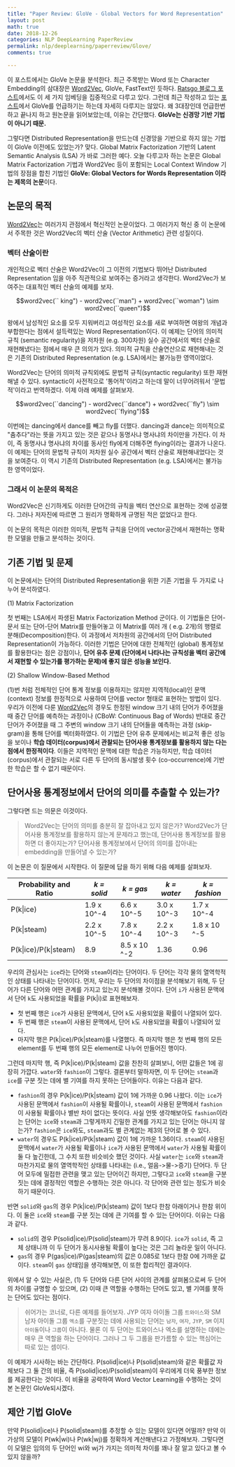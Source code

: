 ```yaml
---
title: "Paper Review: GloVe - Global Vectors for Word Representation"
layout: post
math: true
date: 2018-12-26
categories: NLP DeepLearning PaperReview
permalink: nlp/deeplearning/paperreview/Glove/
comments: true

---
```



이 포스트에서는 GloVe 논문을 분석한다. 최근 주목받는 Word 또는 Character Embedding의 삼대장은 [Word2Vec]({{site.baseurl}}/nlp/deeplearning/paperreview/Paper-Review-Distributed-Representations-ofWords-and-Phrases-and-their-Compositionality/), GloVe, FastText인 듯하다. [Ratsgo 블로그 포스트](https://ratsgo.github.io/from%20frequency%20to%20semantics/2017/03/11/embedding/)에서도 이 세 가지 임베딩을 집중적으로 다루고 있다. 그런데 최근 작성하고 있는 [포스트]({{site.baseurl}}/nlp/deeplearning/paperreview/Recent-Trends-in-Deep-Learning-Based-Natural-Language/)에서 GloVe를 언급하기는 하는데 자세히 다루지는 않았다. 왜 3대장인데 언급한번하고 끝나지 하고 원논문을 읽어보았는데, 이유는 간단했다. **GloVe는 신경망 기반 기법이 아니기 때문.**

그렇다면 Distributed Representation을 만드는데 신경망을 기반으로 하지 않는 기법이 GloVe 이전에도 있었는가? 맞다. Global Matrix Factorization 기반의 Latent Semantic Analysis (LSA) 가 바로 그러한 예다. 오늘 다루고자 하는 논문은 Global Matrix Factorization 기법과 Word2Vec 등이 포함되는 Local Context Window 기법의 장점을 합친 기법인 **GloVe: Global Vectors for Words Representation 이라는 제목의 논문**이다.

## 논문의 목적

[Word2Vec]({{site.baseurl}}/nlp/deeplearning/paperreview/Paper-Review-Distributed-Representations-ofWords-and-Phrases-and-their-Compositionality/)는 여러가지 관점에서 혁신적인 논문이었다. 그 여러가지 혁신 중 이 논문에서 주목한 것은 Word2Vec의 벡터 산술 (Vector Arithmetic) 관련 성질이다.

### 벡터 산술이란

개인적으로 벡터 산술은 Word2Vec이 그 이전의 기법보다 뛰어난 Distributed Representation 임을 아주 직관적으로 보여주는 증거라고 생각한다. Word2Vec가 보여주는 대표적인 벡터 산술의 예제를 보자.

$$word2vec(`` king") - word2vec(``man") + word2vec(``woman") \sim word2vec(``queen")$$

왕에서 남성적인 요소를 모두 지워버리고 여성적인 요소를 새로 부여하면 여왕의 개념과 부합한다는 점에서 설득력있는 Word Representation이다. 이 예제는 단어의 의미적 규칙 (semantic regularity)을 저차원 (e.g. 300차원) 실수 공간에서의 벡터 산술로 재현해냈다는 점에서 매우 큰 의의가 있다. 의미적 규칙을 산술연산으로 재현해내는 것은 기존의 Distributed Representation (e.g. LSA)에서는 불가능한 영역이었다.

Word2Vec는 단어의 의미적 규칙외에도 문법적 규칙(syntactic regularity) 또한 재현해낼 수 있다. syntactic이 사전적으로 '통어적'이라고 하는데 말이 너무어려워서 '문법적'이라고 번역하겠다. 이제 아래 예제를 살펴보자.

$$word2vec(``dancing") - word2vec(``dance") + word2vec(``fly") \sim word2vec(``flying")$$

이번에는 dancing에서 dance를 빼고 fly를 더했다. dancing과 dance는 의미적으로 "춤추다"라는 뜻을 가지고 있는 것은 같으나 동명사냐 명사냐의 차이만을 가진다. 이 차이, 즉 동명사냐 명사냐의 차이를 동사인 fly에게 더해주면 flying이라는 결과가 나온다.  이 예제는 단어의 문법적 규칙이 저차원 실수 공간에서 벡터 산술로 재현해내었다는 것을 보여준다. 이 역시 기존의 Distributed Representation (e.g. LSA)에서는 불가능한 영역이었다.

### 그래서 이 논문의 목적은

Word2Vec은 신기하게도 이러한 단어간의 규칙을 벡터 연산으로 표현하는 것에 성공했다. 그러나 저자진에 따르면 그 원리가 명확하게 규명된 적은 없었다고 한다.

이 논문의 목적은 이러한 의미적, 문법적 규칙을 단어의 vector공간에서 재현하는 명확한 모델을 만들고 분석하는 것이다.

## 기존 기법 및 문제

이 논문에서는 단어의 Distributed Representation을 위한 기존 기법을 두 가지로 나누어 분석하였다.

(1) Matrix Factorization

첫 번째는 LSA에서 파생된 Matrix Factorization Method 군이다. 이 기법들은 단어-문서 또는 단어-단어 Matrix를 만들어놓고 이 Matrix를 여러 개 ( e.g. 2개)의 행렬로 분해(Decomposition)한다. 이 과정에서 저차원의 공간에서의 단어 Distributed Representation이 가능하다. 이러한 기법은 단어에 대한 전체적인 (global) 통계정보를 활용한다는 점은 강점이나, **단어 유추 문제 (단어에서 나타나는 규칙성을 벡터 공간에서 재현할 수 있는가를 평가하는 문제)에 좋지 않은 성능을 보인다.**

(2) Shallow Window-Based Method

(1)번 처럼 전체적인 단어 통계 정보를 이용하지는 않지만 지역적(local)인 문맥(context) 정보를 한정적으로 사용하여 단어를 vector 형태로 표현하는 방법이 있다. 우리가 이전에 다룬 [Word2Vec]({{site.baseurl}}/nlp/deeplearning/paperreview/Paper-Review-Distributed-Representations-ofWords-and-Phrases-and-their-Compositionality/)의 경우도 한정된 window 크기 내의 단어가 주어졌을 때 중간 단어를 예측하는 과정이나 (CBoW: Continuous  Bag of Words) 반대로 중간 단어가 주어졌을 때 그 주변의 window 크기 내의 단어들을 예측하는 과정 (skip-gram)을 통해 단어를 벡터화하였다. 이 기법은 단어 유추 문제에서는 비교적 좋은 성능을 보이나 **학습 데이터(corpus)에서 관찰되는 단어사용 통계정보를 활용하지 않는 다는 점에서 한정적이다**. 이들은 지역적인 문맥에 대한 학습은 가능하지만, 학습 데이터(corpus)에서 관찰되는 서로 다른 두 단어의 동시발생 횟수 (co-occurrence)에 기반한 학습은 할 수 없기 때문이다.

## 단어사용 통계정보에서 단어의 의미를 추출할 수 있는가?

그렇다면 드는 의문은 이것이다.

>  Word2Vec는 단어의 의미를 충분히 잘 잡아내고 있지 않은가? Word2Vec가 단어사용 통계정보를 활용하지 않는게 문제라고 했는데, 단어사용 통계정보를 활용하면 더 좋아지는가? 단어사용 통계정보에서 단어의 의미를 잡아내는 embedding을 만들어낼 수 있는가?

이 논문은 이 질문에서 시작한다. 이 질문에 답을 하기 위해 다음 예제를 살펴보자.


| Probability and Ratio  | *k = solid*  |  *k = gas*  | *k = water* | *k = fashion* |
|---|---|---|---|---|
| P(k\|ice)| 1.9 x 10^-4 | 6.6 x 10^-5 | 3.0 x 10^-3 | 1.7 x 10^-4 |
| P(k\|steam)| 2.2 x 10^-5 | 7.8 x 10^-4 | 2.2 x 10^-3 | 1.8 x 10 ^-5 |
| P(k\|ice)/P(k\|steam) | 8.9 | 8.5 x 10 ^-2| 1.36| 0.96 |

우리의 관심사는 `ice`라는 단어와 `steam`이라는 단어이다. 두 단어는 각각 물의 열역학적인 상태를 나타내는 단어이다.
먼저, 우리는 두 단어의 차이점을 분석해보기 위해, 두 단어가 다른 단어와 어떤 관계를 가지고 있는지 분석해볼 것이다.
단어 `i`가 사용된 문맥에서 단어 `k`도 사용되었을 확률을 P(k\|i)로 표현해보자.

- 첫 번째 행은 `ice`가 사용된 문맥에서, 단어 `k`도 사용되었을 확률이 나열되어 있다.
- 두 번째 행은 `steam`이 사용된 문맥에서, 단어 `k`도 사용되었을 확률이 나열되어 있다.
- 마지막 행은  P(k\|ice)/P(k\|steam)를 나열했다. 즉 마지막 행은 첫 번째 행의 모든 element를 두 번째 행의 모든 element로 나누어 만들어진 행이다.

그런데 마지막 행, 즉 P(k\|ice)/P(k\|steam) 값을 찬찬히 살펴보니, 어떤 값들은 1에 굉장히 가깝다. `water`와 `fashion`이 그렇다.
결론부터 말하자면, 이 두 단어는 `steam`과 `ice`를 구분 짓는 데에 별 기여를 하지 못하는 단어들이다. 이유는 다음과 같다.


- `fashion`의 경우 P(k\|ice)/P(k\|steam) 값이 1에 가까운 0.96 나왔다. 이는 `ice`가 사용된 문맥에서 `fashion`이 사용될 확률이나, `steam`이 사용된 문맥에서 `fashion`이 사용될 확률이나 별반 차이 없다는 뜻이다. 사실 언뜻 생각해보아도 `fashion`이라는 단어는 `ice`와 `steam`과 그렇게까지 긴밀한 관계를 가지고 있는 단어는 아니지 않는가? `fashion`은 `ice`와도, `steam`과도 별 관계없는 제3의 단어로 볼 수 있다.
- `water`의 경우도 P(k\|ice)/P(k\|steam) 값이 1에 가까운 1.36이다. `steam`이 사용된 문맥에서 `water`가 사용될 확률이나 `ice`가 사용된 문맥에서 `water`가 사용될 확률이 둘 다 높긴한데, 그 수치 또한 비슷비슷 했던 것이다. 사실 `water`는 `ice`와 `steam`과 마찬가지로 물의 열역학적인 상태를 나타내는 (i.e., 얼음->물->증기) 단어다. 두 단어 모두에 밀접한 관련을 맺고 있는 단어이긴 하지만, 그렇다고 `ice`와 `steam`을 구분짓는 데에 결정적인 역할은 수행하는 것은 아니다. 각 단어와 관련 있는 정도가 비슷하기 때문이다.


반면 `solid`와 `gas`의 경우 P(k\|ice)/P(k\|steam) 값이 1보다 한참 아래이거나 한참 위이다. 이 둘은 `ice`와 `steam`를 구분 짓는 데에 큰 기여를 할 수 있는 단어이다. 이유는 다음과 같다.

- `solid`의 경우 P(solid\|ice)/P(solid\|steam)가 무려 8.9이다. `ice`가 `solid`, 즉 고체 상태니까 이 두 단어가 동시사용될 확률이 높다는 것은 그리 놀라운 일이 아니다.
- `gas`의 경우 P(gas\|ice)/P(gas\|steam)의 값은 0.085로 1보다 한참 0에 가까운 값이다. `steam`이 `gas` 상태임을 생각해보면, 이 또한 합리적인 결과이다.


위에서 알 수 있는 사실은, (1) 두 단어와 다른 단어 사이의 관계를 살펴봄으로써 두 단어의 차이를 규명할 수 있으며, (2) 이때 큰 역할을 수행하는 단어도 있고, 별 기여를 못하는 단어도 있다는 점이다.


> 쉬어가는 코너로, 다른 예제를 들어보자. JYP 여자 아이돌 그룹 `트와이스`와 SM 남자 아이돌 그룹 `엑소`를 구분짓는 데에 사용되는 단어는 `남자`, `여자`, `JYP`, `SM` 이지 `아이돌`이나 `그룹`이 아니다. 물론 이 두 단어는 트와이스나 엑소를 설명하는 데에는 매우 큰 역할을 하는 단어이다. 그러나 그 두 그룹을 판가름할 수 있는 핵심어는 따로 있는 셈이다.


이 예제가 시사하는 바는 간단하다. P(solid\|ice)나 P(solid\|steam)와 같은 확률값 자체보다 그 둘 간의 비율, 즉  P(solid\|ice)/P(solid\|steam)이 우리에게 더욱 풍부한 정보를 제공한다는 것이다. 이 비율을 공략하여 Word Vector Learning을 수행하는 것이 본 논문인 GloVe되시겠다.


## 제안 기법 GloVe

만약 P(solid\|ice)나 P(solid\|steam)를 추정할 수 있는 모델이 있다면 어떨까? 만약 이 가상의 모델이 P(wk\|wi)나 P(wk\|wj)를 정확하게 계산해낸다고 가정해보자. 그렇다면 이 모델은 임의의 두 단어인 wi와 wj가 가지는 의미적 차이를 꽤나 잘 알고 있다고 볼 수 있지 않을까?
